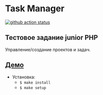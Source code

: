 # Task Manager

[![github action status](https://github.com/Laserroy/task-manager/workflows/Build/badge.svg)](https://github.com/Laserroy/autopark/actions)

## Тестовое задание junior PHP

Управление/создание проектов и задач.

## [Демо](https://task-mnger.herokuapp.com/)

* Установка:
  * `$ make install`
  * `$ make setup`
